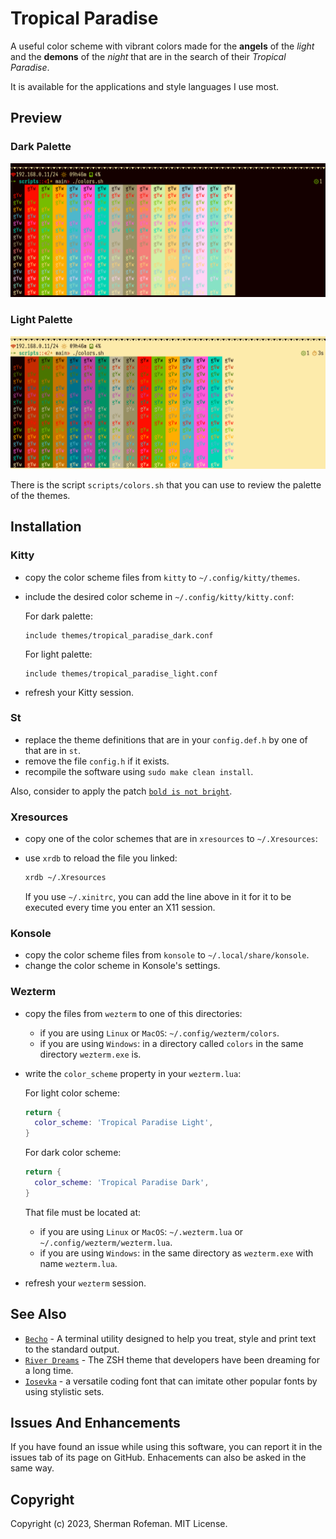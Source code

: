 # Tropical Paradise

A useful color scheme with vibrant colors made for the __angels__ of the
_light_ and the __demons__ of the _night_ that are in the search of
their _Tropical Paradise_.

It is available for the applications and style languages I use most.


## Preview


### Dark Palette

![](images/preview/dark_palette.png)


### Light Palette

![](images/preview/light_palette.png)

There is the script `scripts/colors.sh` that you can use to review the
palette of the themes.


## Installation


### Kitty

  + copy the color scheme files from `kitty` to `~/.config/kitty/themes`.
  + include the desired color scheme in `~/.config/kitty/kitty.conf`:

    For dark palette:
    ```
    include themes/tropical_paradise_dark.conf
    ```

    For light palette:
    ```
    include themes/tropical_paradise_light.conf
    ```
  + refresh your Kitty session.


### St

  + replace the theme definitions that are in your `config.def.h` by one of
    that are in `st`.
  + remove the file `config.h` if it exists.
  + recompile the software using `sudo make clean install`.

  Also, consider to apply the patch [`bold is not bright`](https://st.suckless.org/patches/bold-is-not-bright).


### Xresources

  + copy one of the color schemes that are in `xresources` to `~/.Xresources`:
  + use `xrdb` to reload the file you linked:

    ```bash
    xrdb ~/.Xresources
    ```

    If you use `~/.xinitrc`, you can add the line above in it for it to be
    executed every time you enter an X11 session.


### Konsole

  + copy the color scheme files from `konsole` to `~/.local/share/konsole`.
  + change the color scheme in Konsole's settings.


### Wezterm

  + copy the files from `wezterm` to one of this directories:
    + if you are using `Linux` or `MacOS`: `~/.config/wezterm/colors`.
    + if you are using `Windows`: in a directory called `colors` in the
      same directory `wezterm.exe` is.
  + write the `color_scheme` property in your `wezterm.lua`:

    For light color scheme:

    ```lua
    return {
      color_scheme: 'Tropical Paradise Light',
    }
    ```

    For dark color scheme:

    ```lua
    return {
      color_scheme: 'Tropical Paradise Dark',
    }
    ```

    That file must be located at:
    + if you are using `Linux` or `MacOS`: `~/.wezterm.lua` or
      `~/.config/wezterm/wezterm.lua`.
    + if you are using `Windows`: in the same directory as `wezterm.exe` with
      name `wezterm.lua`.
  + refresh your `wezterm` session.


## See Also

  + [`Becho`](https://github.com/skippyr/becho) - A terminal utility designed
    to help you treat, style and print text to the standard output.
  + [`River Dreams`](https://github.com/skippyr/river_dreams) - The ZSH theme
    that developers have been dreaming for a long time.
  + [`Iosevka`](https://github.com/be5invis/Iosevka) - a versatile coding
    font that can imitate other popular fonts by using stylistic sets.


## Issues And Enhancements

If you have found an issue while using this software, you can report it in
the issues tab of its page on GitHub. Enhacements can also be asked in the
same way.


## Copyright

Copyright (c) 2023, Sherman Rofeman. MIT License.
